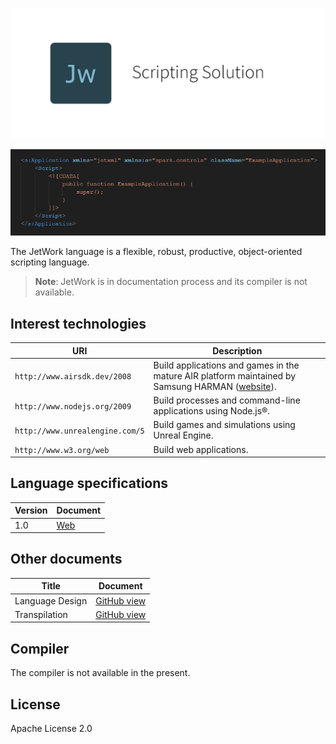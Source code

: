 <p align="center">
  <img src="./assets/logo.png" width="500">
</p>

<p align="center">
  <img src="./snippets/spark-control.png" width="795">
</p>

The JetWork language is a flexible, robust, productive, object-oriented scripting language.

> **Note**: JetWork is in documentation process and its compiler is not available.

## Interest technologies

| URI | Description |
| --- | ----------- |
| `http://www.airsdk.dev/2008` | Build applications and games in the mature AIR platform maintained by Samsung HARMAN ([website](https://airsdk.dev)). |
| `http://www.nodejs.org/2009` | Build processes and command-line applications using Node.js®. |
| `http://www.unrealengine.com/5` | Build games and simulations using Unreal Engine. |
| `http://www.w3.org/web` | Build web applications. |

## Language specifications

| Version | Document |
| ------- | -------- |
| 1.0     | [Web](https://jetwork-lang.github.io/lang/spec/1.0/live) |

## Other documents

| Title | Document |
| ----- | -------- |
| Language Design | [GitHub view](design/design.md) |
| Transpilation | [GitHub view](design/transpilation.md) |

## Compiler

The compiler is not available in the present.

## License

Apache License 2.0